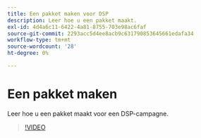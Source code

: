 ```yaml
---
title: Een pakket maken voor DSP
description: Leer hoe u een pakket maakt.
exl-id: 4d4a6c11-6422-4a81-8755-703e98ac6faf
source-git-commit: 2293acc5d4ee8acb9c631790853645661edafa34
workflow-type: tm+mt
source-wordcount: '28'
ht-degree: 0%

---
```


# Een pakket maken

Leer hoe u een pakket maakt voor een DSP-campagne.

>[!VIDEO](https://video.tv.adobe.com/v/339257)
